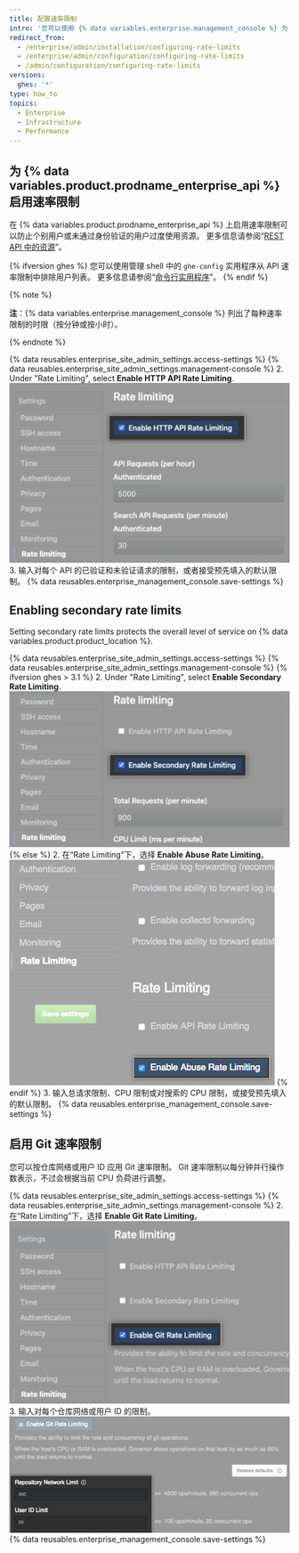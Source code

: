 ```yaml
---
title: 配置速率限制
intro: '您可以使用 {% data variables.enterprise.management_console %} 为 {% data variables.product.prodname_ghe_server %} 配置速率限制。'
redirect_from:
  - /enterprise/admin/installation/configuring-rate-limits
  - /enterprise/admin/configuration/configuring-rate-limits
  - /admin/configuration/configuring-rate-limits
versions:
  ghes: '*'
type: how_to
topics:
  - Enterprise
  - Infrastructure
  - Performance
---
```


## 为 {% data variables.product.prodname_enterprise_api %} 启用速率限制

在 {% data variables.product.prodname_enterprise_api %} 上启用速率限制可以防止个别用户或未通过身份验证的用户过度使用资源。 更多信息请参阅“[REST API 中的资源](/rest/overview/resources-in-the-rest-api#rate-limiting)”。

{% ifversion ghes %}
您可以使用管理 shell 中的 `ghe-config` 实用程序从 API 速率限制中排除用户列表。 更多信息请参阅“[命令行实用程序](/enterprise/admin/configuration/command-line-utilities#ghe-config)”。
{% endif %}

{% note %}

**注**：{% data variables.enterprise.management_console %} 列出了每种速率限制的时限（按分钟或按小时）。

{% endnote %}

{% data reusables.enterprise_site_admin_settings.access-settings %}
{% data reusables.enterprise_site_admin_settings.management-console %}
2. Under "Rate Limiting", select **Enable HTTP API Rate Limiting**. ![用于启用 API 速率限制的复选框](/assets/images/enterprise/management-console/api-rate-limits-checkbox.png)
3. 输入对每个 API 的已验证和未验证请求的限制，或者接受预先填入的默认限制。
{% data reusables.enterprise_management_console.save-settings %}

## Enabling secondary rate limits

Setting secondary rate limits protects the overall level of service on {% data variables.product.product_location %}.

{% data reusables.enterprise_site_admin_settings.access-settings %}
{% data reusables.enterprise_site_admin_settings.management-console %}
{% ifversion ghes > 3.1 %}
2. Under "Rate Limiting", select **Enable Secondary Rate Limiting**. ![Checkbox for enabling secondary rate limiting](/assets/images/enterprise/management-console/secondary-rate-limits-checkbox.png)
{% else %}
2. 在“Rate Limiting”下，选择 **Enable Abuse Rate Limiting**。 ![用于启用滥用率限制的复选框](/assets/images/enterprise/management-console/abuse-rate-limits-checkbox.png)
{% endif %}
3. 输入总请求限制、CPU 限制或对搜索的 CPU 限制，或接受预先填入的默认限制。
{% data reusables.enterprise_management_console.save-settings %}

## 启用 Git 速率限制

您可以按仓库网络或用户 ID 应用 Git 速率限制。 Git 速率限制以每分钟并行操作数表示，不过会根据当前 CPU 负荷进行调整。

{% data reusables.enterprise_site_admin_settings.access-settings %}
{% data reusables.enterprise_site_admin_settings.management-console %}
2. 在“Rate Limiting”下，选择 **Enable Git Rate Limiting**。 ![用于启用 Git 速率限制的复选框](/assets/images/enterprise/management-console/git-rate-limits-checkbox.png)
3. 输入对每个仓库网络或用户 ID 的限制。 ![仓库网络和用户 ID 限制的字段](/assets/images/enterprise/management-console/example-git-rate-limits.png)
{% data reusables.enterprise_management_console.save-settings %}
